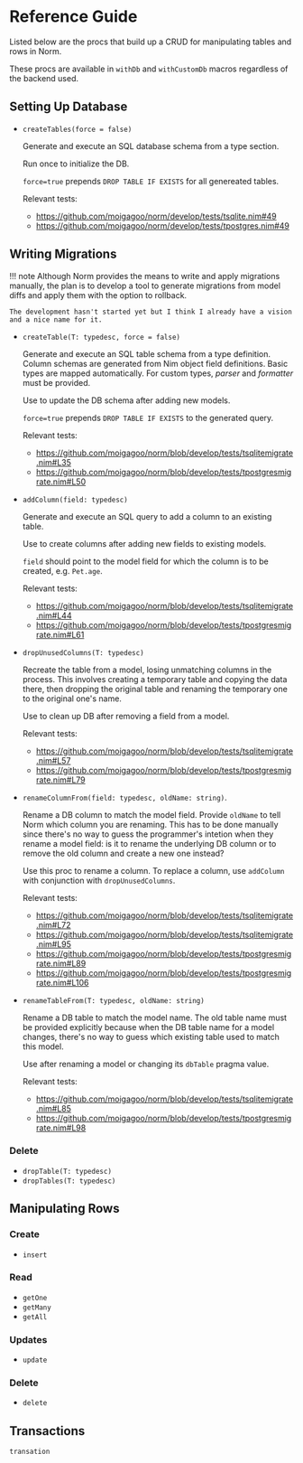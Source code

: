 #   Reference Guide

Listed below are the procs that build up a CRUD for manipulating tables and rows in Norm.

These procs are available in `withDb` and `withCustomDb` macros regardless of the backend used.


##  Setting Up Database

-   `createTables(force = false)`

    Generate and execute an SQL database schema from a type section.

    Run once to initialize the DB.

    `force=true` prepends `DROP TABLE IF EXISTS` for all genereated tables.

    Relevant tests:

    -   https://github.com/moigagoo/norm/develop/tests/tsqlite.nim#49
    -   https://github.com/moigagoo/norm/develop/tests/tpostgres.nim#49


##  Writing Migrations

!!! note
    Although Norm provides the means to write and apply migrations manually, the plan is to develop a tool to generate migrations from model diffs and apply them with the option to rollback.

    The development hasn't started yet but I think I already have a vision and a nice name for it.

-   `createTable(T: typedesc, force = false)`

    Generate and execute an SQL table schema from a type definition. Column schemas are generated from Nim object field definitions. Basic types are mapped automatically. For custom types, _parser_ and _formatter_ must be provided.

    Use to update the DB schema after adding new models.

    `force=true` prepends `DROP TABLE IF EXISTS` to the generated query.

    Relevant tests:

    -   https://github.com/moigagoo/norm/blob/develop/tests/tsqlitemigrate.nim#L35
    -   https://github.com/moigagoo/norm/blob/develop/tests/tpostgresmigrate.nim#L50

-   `addColumn(field: typedesc)`

    Generate and execute an SQL query to add a column to an existing table.

    Use to create columns after adding new fields to existing models.

    `field` should point to the model field for which the column is to be created, e.g. `Pet.age`.

    Relevant tests:

    -   https://github.com/moigagoo/norm/blob/develop/tests/tsqlitemigrate.nim#L44
    -   https://github.com/moigagoo/norm/blob/develop/tests/tpostgresmigrate.nim#L61

-   `dropUnusedColumns(T: typedesc)`

    Recreate the table from a model, losing unmatching columns in the process. This involves creating a temporary table and copying the data there, then dropping the original table and renaming the temporary one to the original one's name.

    Use to clean up DB after removing a field from a model.

    Relevant tests:

    -   https://github.com/moigagoo/norm/blob/develop/tests/tsqlitemigrate.nim#L57
    -   https://github.com/moigagoo/norm/blob/develop/tests/tpostgresmigrate.nim#L79

-   `renameColumnFrom(field: typedesc, oldName: string)`.

    Rename a DB column to match the model field. Provide `oldName` to tell Norm which column you are renaming. This has to be done manually since there's no way to guess the programmer's intetion when they rename a model field: is it to rename the underlying DB column or to remove the old column and create a new one instead?

    Use this proc to rename a column. To replace a column, use `addColumn` with conjunction with `dropUnusedColumns`.

    Relevant tests:

    -   https://github.com/moigagoo/norm/blob/develop/tests/tsqlitemigrate.nim#L72
    -   https://github.com/moigagoo/norm/blob/develop/tests/tsqlitemigrate.nim#L95
    -   https://github.com/moigagoo/norm/blob/develop/tests/tpostgresmigrate.nim#L89
    -   https://github.com/moigagoo/norm/blob/develop/tests/tpostgresmigrate.nim#L106

-   `renameTableFrom(T: typedesc, oldName: string)`

    Rename a DB table to match the model name. The old table name must be provided explicitly because when the DB table name for a model changes, there's no way to guess which existing table used to match this model.

    Use after renaming a model or changing its `dbTable` pragma value.

    Relevant tests:

    -   https://github.com/moigagoo/norm/blob/develop/tests/tsqlitemigrate.nim#L85
    -   https://github.com/moigagoo/norm/blob/develop/tests/tpostgresmigrate.nim#L98



### Delete

- `dropTable(T: typedesc)`
- `dropTables(T: typedesc)`


## Manipulating Rows

### Create

- `insert`


### Read

- `getOne`
- `getMany`
- `getAll`


### Updates

-   `update`


### Delete

-   `delete`

## Transactions

`transation`
